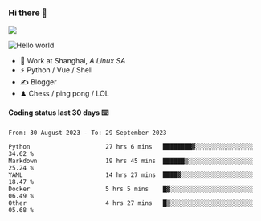 ### Hi there 👋
![](https://komarev.com/ghpvc/?username=Xuhandsome)


<img src="https://github-readme-stats.vercel.app/api?username=XuHandsome&show_icons=true&theme=merko" alt="Hello world">

<br/>

- 🍻  Work at Shanghai, _A Linux SA_
- ⚡  Python / Vue / Shell
- ✍️  Blogger
- ♟  Chess / ping pong / LOL

#### Coding status last 30 days ⌨️

<!--START_SECTION:waka-->

```text
From: 30 August 2023 - To: 29 September 2023

Python                     27 hrs 6 mins   ████████▓░░░░░░░░░░░░░░░░   34.62 %
Markdown                   19 hrs 45 mins  ██████▒░░░░░░░░░░░░░░░░░░   25.24 %
YAML                       14 hrs 27 mins  ████▓░░░░░░░░░░░░░░░░░░░░   18.47 %
Docker                     5 hrs 5 mins    █▓░░░░░░░░░░░░░░░░░░░░░░░   06.49 %
Other                      4 hrs 27 mins   █▒░░░░░░░░░░░░░░░░░░░░░░░   05.68 %
```

<!--END_SECTION:waka-->
